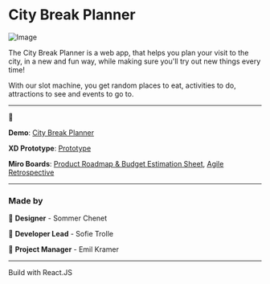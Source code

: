 # City Break Planner

![Image](https://www.visitdenmark.dk/static/images/favicon.ico) 

The City Break Planner is a web app, that helps you plan your visit to the city, in a new and fun way, while making sure you'll try out new things every time! 


With our slot machine, you get random places to eat, activities to do, attractions to see and events to go to. 
***

🚀 

__Demo__: [City Break Planner](https://SommerCh.github.io/city )

__XD Prototype__: [Prototype](https://xd.adobe.com/view/fea4d50a-8a5a-48f5-9790-1aa2361aaa95-abf7/)

__Miro Boards__: [Product Roadmap & Budget Estimation Sheet](https://miro.com/app/board/uXjVO74JXSQ=/?fbclid=IwAR3iVc57jAYSb3NAgqqsrRgfX-8y1EzbWyPAlI_9fitq4d35quPBd98c7fw), [Agile Retrospective](https://miro.com/app/board/uXjVO5Sq8dE=/?fbclid=IwAR3t662l4lguWGqZEmwDIfkPwJqIkvxSH6X-O2RyUoeV1o4PVlTi8aTNs04 )


***



### Made by
🎨 __Designer__ - Sommer Chenet
 
🤖 __Developer Lead__ - Sofie Trolle

📆 __Project Manager__ - Emil Kramer


***


Build with React.JS

